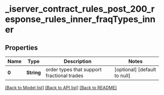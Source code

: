 # _iserver_contract_rules_post_200_response_rules_inner_fraqTypes_inner
## Properties

| Name | Type | Description | Notes |
|------------ | ------------- | ------------- | -------------|
| **0** | **String** | order types that support fractional trades | [optional] [default to null] |

[[Back to Model list]](../README.md#documentation-for-models) [[Back to API list]](../README.md#documentation-for-api-endpoints) [[Back to README]](../README.md)

